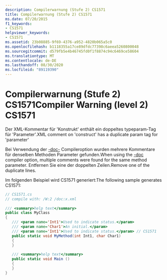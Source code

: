 ```yaml
---
description: Compilerwarnung (Stufe 2) CS1571
title: Compilerwarnung (Stufe 2) CS1571
ms.date: 07/20/2015
f1_keywords:
- CS1571
helpviewer_keywords:
- CS1571
ms.assetid: 23b08885-9f69-4376-a952-4820b065a5c0
ms.openlocfilehash: b1118355a17ce89dfdc77398c6aeea5260800048
ms.sourcegitcommit: d579fb5e4b46745fd0f1f8874c94c6469ce58604
ms.translationtype: MT
ms.contentlocale: de-DE
ms.lasthandoff: 08/30/2020
ms.locfileid: "89119390"
---
```

# <a name="compiler-warning-level-2-cs1571"></a><span data-ttu-id="4a92c-103">Compilerwarnung (Stufe 2) CS1571</span><span class="sxs-lookup"><span data-stu-id="4a92c-103">Compiler Warning (level 2) CS1571</span></span>
<span data-ttu-id="4a92c-104">Der XML-Kommentar für 'Konstrukt' enthält ein doppeltes typeparam-Tag für 'Parameter'.</span><span class="sxs-lookup"><span data-stu-id="4a92c-104">XML comment on 'construct' has a duplicate param tag for 'parameter'</span></span>  
  
 <span data-ttu-id="4a92c-105">Bei Verwendung der [-doc-](../language-reference/compiler-options/doc-compiler-option.md) Compileroption wurden mehrere Kommentare für denselben Methoden Parameter gefunden.</span><span class="sxs-lookup"><span data-stu-id="4a92c-105">When using the [-doc](../language-reference/compiler-options/doc-compiler-option.md) compiler option, multiple comments were found for the same method parameter.</span></span> <span data-ttu-id="4a92c-106">Entfernen Sie eine der doppelten Zeilen.</span><span class="sxs-lookup"><span data-stu-id="4a92c-106">Remove one of the duplicate lines.</span></span>  
  
 <span data-ttu-id="4a92c-107">Im folgenden Beispiel wird CS1571 generiert:</span><span class="sxs-lookup"><span data-stu-id="4a92c-107">The following sample generates CS1571:</span></span>  
  
```csharp  
// CS1571.cs  
// compile with: /W:2 /doc:x.xml  
  
/// <summary>help text</summary>  
public class MyClass  
{  
   /// <param name='Int1'>Used to indicate status.</param>  
   /// <param name='Char1'>An initial.</param>  
   /// <param name='Int1'>Used to indicate status.</param> // CS1571  
   public static void MyMethod(int Int1, char Char1)  
   {  
   }  
  
   /// <summary>help text</summary>  
   public static void Main ()  
   {  
   }  
}  
```
